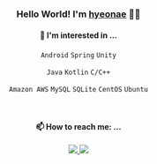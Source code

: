 <div align="center">


### Hello World! I'm [hyeonae](https://raae7742.github.io) :wave::wave:

#### 🌱 I'm interested in ... 


  `Android` `Spring` `Unity` 
  
  `Java` `Kotlin` `C/C++` 
  
  `Amazon AWS` `MySQL` `SQLite` `CentOS` `Ubuntu`

<br>

#### 📫 How to reach me: ...
  
 <a href="https://discreet-fold-5d5.notion.site/yeonae-8526b4e5db6e40009e51895f41a68640" target="_blank">
    <img src="https://img.shields.io/badge/Notion-000000?style=flat-square&logo=Notion&logoColor=white"/>
  </a> <a href="mailto:aeae_1@sookmyung.ac.kr" target="_blank">
    <img src="https://img.shields.io/badge/aeae_1@sookmyung.ac.kr-d14836?style=flat-square&logo=Gmail&logoColor=white"/>
  </a>

</div>
